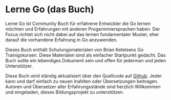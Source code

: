 # Lerne Go (das Buch)

Lerne Go ist Community Buch für erfahrene Entwickler die Go lernen möchten und Erfahrungen mit anderen Progarmmiersprachen haben.
Der Focus richtet sich nicht dabei auf das lernen fundamentaler Muster, eher darauf die vorhandene Erfahrung in Go anzuwenden.

Dieses Buch enthält Schulungsmaterialen von Brian Ketelsens Go Trainigskursen. Diese Materialen sind als einfacher Startpunkt gedacht. Das Buch sollte ein lebendiges Dokument sein und offen für jederman und jeden Unterstützer.

Diese Buch wird ständig aktualisiert über den Quellcode auf [Github](https://github.com/thewondertwins/learngo). Jeder kann und darf einfach zu neuen Inahlten oder Übersetzungen beitragen. Autoren und Übersetzer aller Erfahrungsstände sind herzlich Willkommen und eingeladen, dieses Bildungsprojekt zu unterstützen.